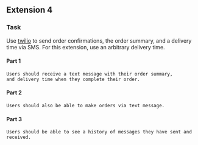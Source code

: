 ## Extension 4

### Task
Use [twilio](https://www.twilio.com/docs/sms/quickstart/java) to send order confirmations, the order summary, and a delivery time via SMS. 
For this extension, use an arbitrary delivery time.

#### Part 1
```
Users should receive a text message with their order summary,
and delivery time when they complete their order.
```

#### Part 2
```
Users should also be able to make orders via text message.
```

#### Part 3
```
Users should be able to see a history of messages they have sent and received.
```